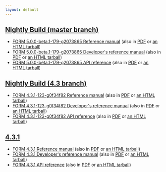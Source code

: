 ```yaml
---
layout: default
---
```


## [Nightly Build (master branch)](https://github.com/form-dev/form/tree/207386593d90a83e3760e1db60d827151479e1e2)
- [FORM 5.0.0-beta.1-179-g2073865 Reference manual](master/manual) (also in [PDF](master/form-5.0.0-beta.1-179-g2073865-manual.pdf) or [an HTML tarball](master/form-5.0.0-beta.1-179-g2073865-manual-html.tar.gz))
- [FORM 5.0.0-beta.1-179-g2073865 Developer's reference manual](master/devref) (also in [PDF](master/form-5.0.0-beta.1-179-g2073865-devref.pdf) or [an HTML tarball](master/form-5.0.0-beta.1-179-g2073865-devref-html.tar.gz))
- [FORM 5.0.0-beta.1-179-g2073865 API reference](master/doxygen) (also in [PDF](master/form-5.0.0-beta.1-179-g2073865-doxygen.pdf) or [an HTML tarball](master/form-5.0.0-beta.1-179-g2073865-doxygen-html.tar.gz))

## [Nightly Build (4.3 branch)](https://github.com/form-dev/form/tree/0f34f82f6b70f6c51ab82f9752ce8da36bb25d34)
- [FORM 4.3.1-123-g0f34f82 Reference manual](4.3/manual) (also in [PDF](4.3/form-4.3.1-123-g0f34f82-manual.pdf) or [an HTML tarball](4.3/form-4.3.1-123-g0f34f82-manual-html.tar.gz))
- [FORM 4.3.1-123-g0f34f82 Developer's reference manual](4.3/devref) (also in [PDF](4.3/form-4.3.1-123-g0f34f82-devref.pdf) or [an HTML tarball](4.3/form-4.3.1-123-g0f34f82-devref-html.tar.gz))
- [FORM 4.3.1-123-g0f34f82 API reference](4.3/doxygen) (also in [PDF](4.3/form-4.3.1-123-g0f34f82-doxygen.pdf) or [an HTML tarball](4.3/form-4.3.1-123-g0f34f82-doxygen-html.tar.gz))

## [4.3.1](https://github.com/form-dev/form/releases/tag/v4.3.1)
- [FORM 4.3.1 Reference manual](v4.3.1/manual) (also in [PDF](v4.3.1/form-4.3.1-manual.pdf) or [an HTML tarball](v4.3.1/form-4.3.1-manual-html.tar.gz))
- [FORM 4.3.1 Developer's reference manual](v4.3.1/devref) (also in [PDF](v4.3.1/form-4.3.1-devref.pdf) or [an HTML tarball](v4.3.1/form-4.3.1-devref-html.tar.gz))
- [FORM 4.3.1 API reference](v4.3.1/doxygen) (also in [PDF](v4.3.1/form-4.3.1-doxygen.pdf) or [an HTML tarball](v4.3.1/form-4.3.1-doxygen-html.tar.gz))
